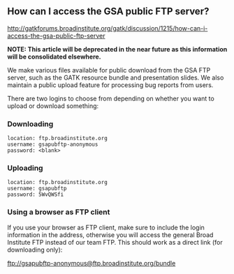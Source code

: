 ## How can I access the GSA public FTP server?

http://gatkforums.broadinstitute.org/gatk/discussion/1215/how-can-i-access-the-gsa-public-ftp-server

<p><strong>NOTE: This article will be deprecated in the near future as this information will be consolidated elsewhere.</strong></p>
<p>We make various files available for public download from the GSA FTP server, such as the GATK resource bundle and presentation slides. We also maintain a public upload feature for processing bug reports from users.</p>
<p>There are two logins to choose from depending on whether you want to upload or download something:</p>
<h3>Downloading</h3>
<pre><code class="pre_md">location: ftp.broadinstitute.org
username: gsapubftp-anonymous
password: &lt;blank&gt;</code class="pre_md"></pre>
<h3>Uploading</h3>
<pre><code class="pre_md">location: ftp.broadinstitute.org
username: gsapubftp
password: 5WvQWSfi</code class="pre_md"></pre>
<h3>Using a browser as FTP client</h3>
<p>If you use your browser as FTP client, make sure to include the login information in the address, otherwise you will access the general Broad Institute FTP instead of our team FTP. This should work as a direct link (for downloading only):</p>
<p><a href="ftp://gsapubftp-anonymous@ftp.broadinstitute.org/bundle">ftp://gsapubftp-anonymous@ftp.broadinstitute.org/bundle</a></p>